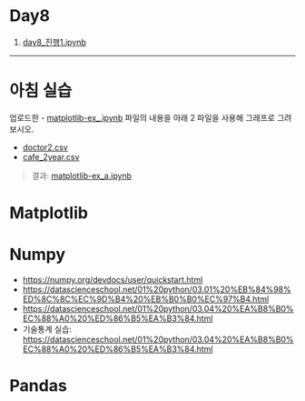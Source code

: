 # Day8

1. [day8_진행1.ipynb](./day8_진행1.ipynb)

---

# 아침 실습

업로드한 - [matplotlib-ex_.ipynb](./matplotlib-ex_.ipynb) 파일의 내용을 아래 2 파일을 사용해 그래프로 그려보시오.

- [doctor2.csv](./doctor2.csv)
- [cafe_2year.csv](./cafe_2year.csv)

> 결과: [matplotlib-ex_a.ipynb](./matplotlib-ex_a.ipynb)

# Matplotlib

# Numpy


- https://numpy.org/devdocs/user/quickstart.html
- https://datascienceschool.net/01%20python/03.01%20%EB%84%98%ED%8C%8C%EC%9D%B4%20%EB%B0%B0%EC%97%B4.html
- https://datascienceschool.net/01%20python/03.04%20%EA%B8%B0%EC%88%A0%20%ED%86%B5%EA%B3%84.html
- 기술통계 실습: https://datascienceschool.net/01%20python/03.04%20%EA%B8%B0%EC%88%A0%20%ED%86%B5%EA%B3%84.html
 



# Pandas

